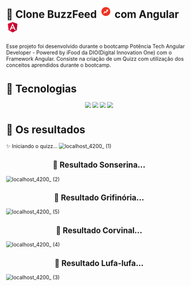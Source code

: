 # 📁 Clone BuzzFeed <img src= "./src/assets/imgs/Buzz.png" height=35> com Angular <img src= "./src/assets/imgs/Angular.png" height=35>

Esse projeto foi desenvolvido durante o bootcamp Potência Tech Angular Developer - Powered by iFood da DIO(Digital Innovation One) com o Framework Angular. Consiste na criação de um Quizz com utilização dos conceitos aprendidos durante o bootcamp.

# 🚀 Tecnologias
<p align="center">
    <img src="https://img.shields.io/badge/HTML-239120?logo=html5&logoColor=white&style=for-the-badge">
    <img src="https://img.shields.io/badge/CSS-239120?logo=css3&logoColor=white&style=for-the-badge">
    <img src="ttps://img.shields.io/badge/TypeScript-007ACC?logo=typescript&logoColor=white&style=for-the-badge">
    <img src="https://img.shields.io/badge/CSS-239120?logo=css3&logoColor=white&style=for-the-badge" >
</p>


 # :open_file_folder: Os resultados
 
✨ Iniciando o quizz...
![localhost_4200_ (1)](https://user-images.githubusercontent.com/69852246/233815468-88d1a0e5-7d2e-4d9f-a35c-348e0f5bb2fa.png)

<h2 align="center">🐍 Resultado Sonserina...</h2>

![localhost_4200_ (2)](https://user-images.githubusercontent.com/69852246/233815474-ab916658-691f-4752-a729-85955ef07300.png)

<h2 align="center">🦁 Resultado Grifinória...</h2>

![localhost_4200_ (5)](https://user-images.githubusercontent.com/69852246/233815479-0a02ce6b-e2b6-42eb-bb28-6df77a77559a.png)

<h2 align="center">🦅 Resultado Corvinal...</h2>

![localhost_4200_ (4)](https://user-images.githubusercontent.com/69852246/233815487-7414f643-0627-4ecb-9772-6395ebab9791.png)

<h2 align="center">🦡 Resultado Lufa-lufa...</h2>

![localhost_4200_ (3)](https://user-images.githubusercontent.com/69852246/233815494-f5ceecc7-47ee-46f3-9974-6d4676816625.png)
 


